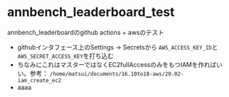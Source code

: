 # annbench_leaderboard_test

annbench_leaderboardのgithub actions + awsのテスト

- githubインタフェース上のSettings -> Secretsから
`AWS_ACCESS_KEY_ID`と`AWS_SECRET_ACCESS_KEY`を打ち込む
- ちなみにこれはマスターではなくEC2fullAccessのみをもつIAMを作ればいい。参考： `/home/matsui/documents/16.10to18-aws/20.02-iam_create_ec2
`
- aaaa
